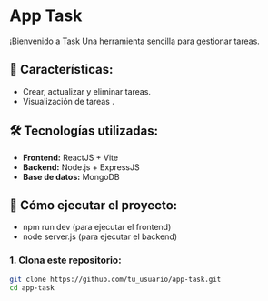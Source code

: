 # App Task

¡Bienvenido a Task Una herramienta sencilla para gestionar tareas.

## 🚀 Características:
- Crear, actualizar y eliminar tareas.
- Visualización de tareas .


## 🛠️ Tecnologías utilizadas:
- **Frontend:** ReactJS + Vite
- **Backend:** Node.js + ExpressJS
- **Base de datos:** MongoDB

## 📂 Cómo ejecutar el proyecto:
- npm run dev (para ejecutar el frontend)
- node server.js (para ejecutar el backend)
### 1. Clona este repositorio:
```bash
git clone https://github.com/tu_usuario/app-task.git
cd app-task

